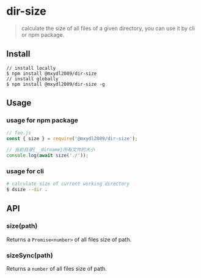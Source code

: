 # dir-size

> calculate the size of all files of a given directory, you can use it by cli or npm package.

## Install

```
// install locally
$ npm install @mxydl2009/dir-size
// install globally
$ npm install @mxydl2009/dir-size -g
```

## Usage

### usage for npm package
```js
// foo.js
const { size } = require('@mxydl2009/dir-size');

// 当前目录{__dirname}所有文件的大小
console.log(await size('./'));
```

### usage for cli
```bash
# calculate size of current working directory
$ dsize --dir .
```

## API

### size(path)

Returns a `Promise<number>` of all files size of path.

### sizeSync(path)

Returns a `number` of all files size of path.

